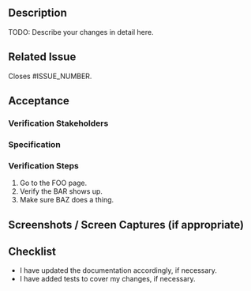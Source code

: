 <!--
Before submitting this pull request, please make sure you have read our Contribution Guidelines and your PR meets our contribution standards:
https://github.com/magento/pwa-studio/blob/master/.github/CONTRIBUTING.md

Please fill out as much information as you can about your PR to help speed up the review process.
If your PR addresses an existing GitHub Issue, please refer to it in the title or Additional Information section to make the connection.

We may ask you for changes in your PR in order to meet the standards set in our Contribution Guidelines. PRs that do not comply with our guidelines may be closed at the maintainers' discretion.

Feel free to remove this section before creating this PR. Thank you for your contribution!
-->

## Description

TODO: Describe your changes in detail here.

## Related Issue
<!--- This project only accepts pull requests related to open issues -->
<!--- If suggesting a new feature or change, please discuss it in an issue first -->
<!--- If fixing a bug, there should be an issue describing it with steps to reproduce -->
<!--- Please link to the issue here by replacing ISSUE_NUMBER with your actual issue number. -->
<!--- Using the above wording causes Github to automatically close the issue on merge. -->
Closes #ISSUE_NUMBER.

## Acceptance 
<!-- The people and processes this pull request needs before it is merged. -->
<!-- These fields are not required when opening the pull request, but they -->
<!-- should be populated after code review. -->
### Verification Stakeholders
<!-- People who must verify that this solves the attached issue. -->
### Specification
<!-- Changes to `upward-spec` and/or `upward-js` packages must be reviewed -->
<!-- by `UPWARD-PHP` maintainers to ensure continued compatibility -->

### Verification Steps
<!-- Please describe in detail how a reviewer can verify your changes, -->
<!-- OR how you will demonstrate the changes to the stakeholder(s). -->
1. Go to the FOO page.
2. Verify the BAR shows up.
3. Make sure BAZ does a thing.

## Screenshots / Screen Captures (if appropriate)

## Checklist
<!--- Go over all the following points, and make sure you've done anything necessary -->
* I have updated the documentation accordingly, if necessary.
* I have added tests to cover my changes, if necessary.
